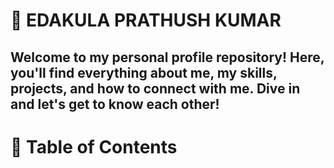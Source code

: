 # 🌟 EDAKULA PRATHUSH KUMAR
Welcome to my personal profile repository! Here, you'll find everything about me, my skills, projects, and how to connect with me. Dive in and let's get to know each other!
----------------------------------------------------------------------------------------------------------------------------------------------------------------------------

# 📖 Table of Contents



